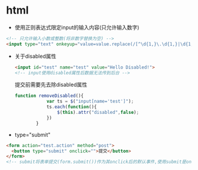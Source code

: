 # html
+ 使用正则表达式限定input的输入内容(只允许输入数字)
```html
<!-- 只允许输入小数或整数(将非数字替换为空) -->
<input type="text" onkeyup="value=value.replace(/[^\d{1,}\.\d{1,}|\d{1,}]/g,'')">
```
+ 关于disabled属性
  ```html
  <input id="test" name="test" value="Hello Disabled!">
  <!-- input使用disabled属性后数据无法传到后台 -->
  ```
  提交前需要先去除disabled属性
  ```js
  function removeDisabled(){
              var ts = $("input[name='test']");
              ts.each(function(){
                  $(this).attr("disabled",false);
              })
          }
  ```
+ type="submit"
```html
<form action="test.action" method="post">
  <button type="submit" onclick="">提交</button>
</form>
<!-- submit将表单提交(form.submit())作为其onclick后的默认事件,使用submit是onclick可以不需要 -->
```
